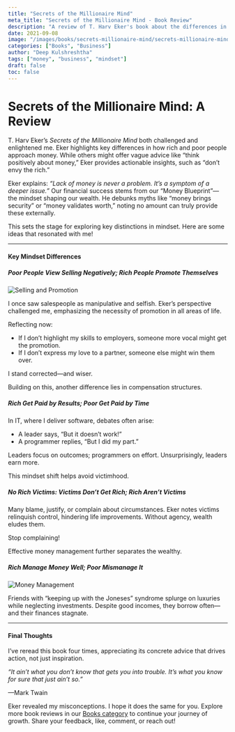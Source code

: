 ```yaml
---
title: "Secrets of the Millionaire Mind"
meta_title: "Secrets of the Millionaire Mind - Book Review"
description: "A review of T. Harv Eker's book about the differences in how rich and poor people think about money. Insights on money blueprint, selling, and financial success."
date: 2021-09-08
image: "/images/books/secrets-millionaire-mind/secrets-millionaire-mind-cover.jpeg"
categories: ["Books", "Business"]
author: "Deep Kulshreshtha"
tags: ["money", "business", "mindset"]
draft: false
toc: false
---
```


# Secrets of the Millionaire Mind: A Review

T. Harv Eker’s *Secrets of the Millionaire Mind* both challenged and enlightened me. Eker highlights key differences in how rich and poor people approach money. While others might offer vague advice like “think positively about money,” Eker provides actionable insights, such as “don’t envy the rich.”

Eker explains: *“Lack of money is never a problem. It’s a symptom of a deeper issue.”* Our financial success stems from our “Money Blueprint”—the mindset shaping our wealth. He debunks myths like “money brings security” or “money validates worth,” noting no amount can truly provide these externally.

This sets the stage for exploring key distinctions in mindset. Here are some ideas that resonated with me!

---

#### Key Mindset Differences

##### Poor People View Selling Negatively; Rich People Promote Themselves

![Selling and Promotion](/images/books/secrets-millionaire-mind/selling-promotion.jpg)

I once saw salespeople as manipulative and selfish. Eker’s perspective challenged me, emphasizing the necessity of promotion in all areas of life.

Reflecting now:

- If I don’t highlight my skills to employers, someone more vocal might get the promotion.
- If I don’t express my love to a partner, someone else might win them over.

I stand corrected—and wiser.

Building on this, another difference lies in compensation structures.

##### Rich Get Paid by Results; Poor Get Paid by Time

In IT, where I deliver software, debates often arise:

- A leader says, “But it doesn’t work!”
- A programmer replies, “But I did my part.”

Leaders focus on outcomes; programmers on effort. Unsurprisingly, leaders earn more.

This mindset shift helps avoid victimhood.

##### No Rich Victims: Victims Don’t Get Rich; Rich Aren’t Victims

Many blame, justify, or complain about circumstances. Eker notes victims relinquish control, hindering life improvements. Without agency, wealth eludes them.

Stop complaining!

Effective money management further separates the wealthy.

##### Rich Manage Money Well; Poor Mismanage It

![Money Management](/images/books/secrets-millionaire-mind/money-management.jpg)

Friends with “keeping up with the Joneses” syndrome splurge on luxuries while neglecting investments. Despite good incomes, they borrow often—and their finances stagnate.

---

#### Final Thoughts

I’ve reread this book four times, appreciating its concrete advice that drives action, not just inspiration.

*“It ain’t what you don’t know that gets you into trouble. It’s what you know for sure that just ain’t so.”*

—Mark Twain

Eker revealed my misconceptions. I hope it does the same for you. Explore more book reviews in our [Books category](#) to continue your journey of growth. Share your feedback, like, comment, or reach out!

